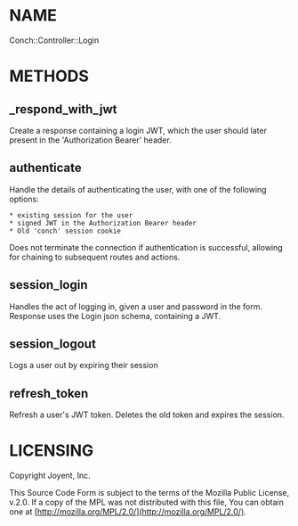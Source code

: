 # NAME

Conch::Controller::Login

# METHODS

## \_respond\_with\_jwt

Create a response containing a login JWT, which the user should later present in the
'Authorization Bearer' header.

## authenticate

Handle the details of authenticating the user, with one of the following options:

```
* existing session for the user
* signed JWT in the Authorization Bearer header
* Old 'conch' session cookie
```

Does not terminate the connection if authentication is successful, allowing for chaining to
subsequent routes and actions.

## session\_login

Handles the act of logging in, given a user and password in the form.
Response uses the Login json schema, containing a JWT.

## session\_logout

Logs a user out by expiring their session

## refresh\_token

Refresh a user's JWT token. Deletes the old token and expires the session.

# LICENSING

Copyright Joyent, Inc.

This Source Code Form is subject to the terms of the Mozilla Public License,
v.2.0. If a copy of the MPL was not distributed with this file, You can obtain
one at [http://mozilla.org/MPL/2.0/](http://mozilla.org/MPL/2.0/).
